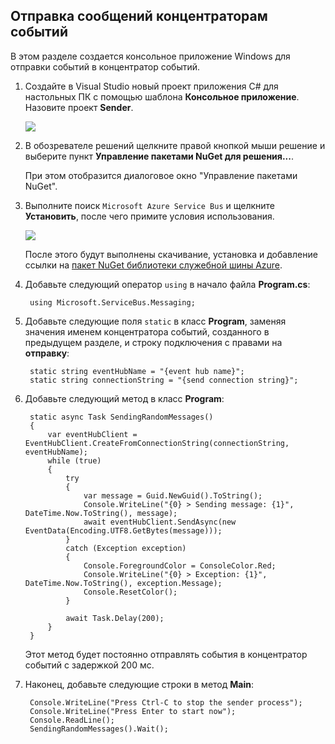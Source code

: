 ﻿## Отправка сообщений концентраторам событий
В этом разделе создается консольное приложение Windows для отправки событий в концентратор событий.

1. Создайте в Visual Studio новый проект приложения C# для настольных ПК с помощью шаблона **Консольное приложение**. Назовите проект **Sender**.

   	![][7]

2. В обозревателе решений щелкните правой кнопкой мыши решение и выберите пункт **Управление пакетами NuGet для решения...**. 

	При этом отобразится диалоговое окно "Управление пакетами NuGet".

3. Выполните поиск `Microsoft Azure Service Bus` и щелкните **Установить**, после чего примите условия использования. 

	![][8]

	После этого будут выполнены скачивание, установка и добавление ссылки на <a href="https://www.nuget.org/packages/WindowsAzure.ServiceBus/">пакет NuGet библиотеки служебной шины Azure</a>.

4. Добавьте следующий оператор `using` в начало файла **Program.cs**:

		using Microsoft.ServiceBus.Messaging;

5. Добавьте следующие поля `static` в класс **Program**, заменяя значения именем концентратора событий, созданного в предыдущем разделе, и строку подключения с правами на **отправку**:

		static string eventHubName = "{event hub name}";
        static string connectionString = "{send connection string}";

6. Добавьте следующий метод в класс **Program**:

		static async Task SendingRandomMessages()
        {
            var eventHubClient = EventHubClient.CreateFromConnectionString(connectionString, eventHubName);
            while (true)
            {
                try
                {
                    var message = Guid.NewGuid().ToString();
                    Console.WriteLine("{0} > Sending message: {1}", DateTime.Now.ToString(), message);
                    await eventHubClient.SendAsync(new EventData(Encoding.UTF8.GetBytes(message)));
                }
                catch (Exception exception)
                {
                    Console.ForegroundColor = ConsoleColor.Red;
                    Console.WriteLine("{0} > Exception: {1}", DateTime.Now.ToString(), exception.Message);
                    Console.ResetColor();
                }

                await Task.Delay(200);
            }
        }

	Этот метод будет постоянно отправлять события в концентратор событий с задержкой 200 мс.

7. Наконец, добавьте следующие строки в метод **Main**:

		Console.WriteLine("Press Ctrl-C to stop the sender process");
        Console.WriteLine("Press Enter to start now");
        Console.ReadLine();
        SendingRandomMessages().Wait();


<!-- Images -->
[7]: ./media/service-bus-event-hubs-getstarted/create-sender-csharp1.png
[8]: ./media/service-bus-event-hubs-getstarted/create-sender-csharp2.png
<!--HONumber=42-->
